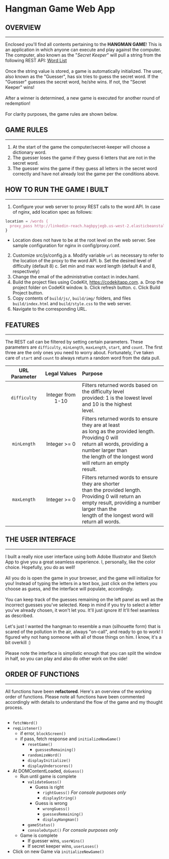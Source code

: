 # Hangman Game Web App
## OVERVIEW
<hr>
Enclosed you'll find all contents pertaining to the <b>HANGMAN GAME</b>! This is an application in which anyone can execute and play against the computer. The computer, also known as the "<i>Secret Keeper</i>" will pull a string from the following REST API: <a href="http://linkedin-reach.hagbpyjegb.us-west-2.elasticbeanstalk.com/words">Word List</a>
<br><br>
Once the string value is stored, a game is automatically initialized. The user, also known as the "Guesser", has six tries to guess the secret word. If the "Guesser" guesses the secret word, he/she wins. If not, the "Secret Keeper" wins!
<br><br>
After a winner is determined, a new game is executed for another round of redemption!
<br><br>
For clarity purposes, the game rules are shown below.

## GAME RULES
<hr>
<ol>
<li>At the start of the game the computer/secret-keeper will choose a dictionary word.</li>
<li>The guesser loses the game if they guess 6 letters that are not in the secret word.</li>
<li>The guesser wins the game if they guess all letters in the secret word correctly and have not already lost the game per the conditions above.</li>
</ol>

## HOW TO RUN THE GAME I BUILT
<hr>

1. Configure your web server to proxy REST calls to the word API. In case of nginx, add location spec as follows:

```javascript
location = /words {
  proxy_pass http://linkedin-reach.hagbpyjegb.us-west-2.elasticbeanstalk.com/words;
}
```
* Location does not have to be at the root level on the web server. See sample configuration for nginx in config/proxy.conf.

2. Customize src/js/config.js
  a. Modify variable `url` as necessary to refer to the location of the proxy to the word API.
  b. Set the desired level of difficulty (default 8)
  c. Set min and max word length (default 4 and 8, respectively)
3. Change the email of the administrative contact in index.haml.
4. Build the project files using CodeKit, https://codekitapp.com.
  a. Drop the project folder on CodeKit window.
  b. Click refresh button.
  c. Click Build Project button.
5. Copy contents of `build/js/`, `build/img/` folders, and files `build/index.html` and `build/style.css` to the web server.
6. Navigate to the corresponding URL.


## FEATURES
<hr>

The REST call can be filtered by setting certain parameters. These parameters are `difficulty`, `minLength`, `maxLength`, `start`, and `count`. The first three are the only ones you need to worry about. Fortunately, I've taken care of `start` and `count` to always return a random word from the data pull.

| URL Parameter |  Legal Values  |  Purpose  |
| :-----------: |:--------------:| :---------|
| `difficulty`    | Integer from 1-10  | Filters returned words based on the difficulty level<br>provided: 1 is the lowest level and 10 is the highest<br>level.|
| `minLength`     | Integer >= 0   | Filters returned words to ensure they are at least<br>as long as the provided length. Providing 0 will<br>return all words, providing a number larger than<br>the length of the longest word will return an empty<br>result.|
| `maxLength`     | Integer >= 0   | Filters returned words to ensure they are shorter<br>than the provided length. Providing 0 will return an<br>empty result, providing a number larger than the<br>length of the longest word will return all words.|

## THE USER INTERFACE
<hr>
I built a really nice user interface using both Adobe Illustrator and Sketch App to give you a great seamless experience. I, personally, like the color choice. Hopefully, you do as well!
<br><br>
All you do is open the game in your browser, and the game will initialize for you! Instead of typing the letters in a text box, just click on the letters you choose as guess, and the interface will populate, accordingly.
<br><br>
You can keep track of the guesses remaining on the left panel as well as the incorrect guesses you've selected. Keep in mind if you try to select a letter you've already chosen, it won't let you. It'll just ignore it! It'll feel seamless as described.
<br><br>
Let's just I wanted the hangman to resemble a man (silhouette form) that is scared of the pollution in the air, always "on-call", and ready to go to work! I figured why not hang someone with all of those things on him. I know, it's a bit overkill :)
<br><br>
Please note the interface is simplistic enough that you can split the window in half, so you can play and also do other work on the side!

## ORDER OF FUNCTIONS
<hr>
All functions have been <b>refactored</b>. Here's an overview of the working order of functions. Please note all functions have been commented accordingly with details to understand the flow of the game and my thought process.
<br><br>

- `fetchWord()`
- `reqListener()`
  - if error, `blockScreen()`
  - if pass, fetch response and `initializeNewGame()`
    - `resetGame()`
      - `guessesRemaining()`
    - `randomizeWord()`
    - `displayInitialize()`
    - `displayUnderscores()`
- At DOMContentLoaded, `doGuess()`
  - Run until game is complete
    - `validateGuess()`
      - Guess is right
        - `rightGuess()` *For console purposes only*
        - `displayString()`
      - Guess is wrong
        - `wrongGuess()`
        - `guessesRemaining()`
        - `displayHangman()`
    - `gameStatus()`
    - `consoleOutput()` *For console purposes only*
  - Game is complete
    - If guesser wins, `userWins()`
    - If secret keeper wins, `userLoses()`
- Click on new Game via `initializeNewGame()`
